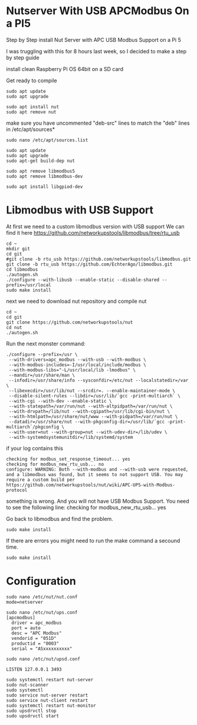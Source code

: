 # Nutserver With USB APCModbus On a PI5
Step by Step install Nut Server with APC USB Modbus Support on a Pi 5

I was truggling with this for 8 hours last week, so I decided to make a step by step guide

install clean Raspberry Pi OS 64bit on a SD card

Get ready to compile
```
sudo apt update
sudo apt upgrade

sudo apt install nut
sudo apt remove nut

```
make sure you have uncommented "deb-src" lines to match the "deb" lines in /etc/apt/sources*
```
sudo nano /etc/apt/sources.list

sudo apt update
sudo apt upgrade
sudo apt-get build-dep nut

sudo apt remove libmodbus5
sudo apt remove libmodbus-dev

sudo apt install libgpiod-dev

```

# Libmodbus with USB Support
At first we need to a custom libmodbus version with USB support
We can find it here
https://github.com/networkupstools/libmodbus/tree/rtu_usb
```
cd ~
mkdir git
cd git
#git clone -b rtu_usb https://github.com/networkupstools/libmodbus.git
git clone -b rtu_usb https://github.com/EchterAgo/libmodbus.git
cd libmodbus
./autogen.sh
./configure --with-libusb --enable-static --disable-shared --prefix=/usr/local
sudo make install
```

next we need to download nut repository and compile nut
```
cd ~
cd git
git clone https://github.com/networkupstools/nut
cd nut
./autogen.sh
```

Run the next monster command:
```
./configure --prefix=/usr \
 --with-drivers=apc_modbus --with-usb --with-modbus \
 --with-modbus-includes=-I/usr/local/include/modbus \
 --with-modbus-libs="-L/usr/local/lib -lmodbus" \
 --mandir=/usr/share/man \
 --infodir=/usr/share/info --sysconfdir=/etc/nut --localstatedir=/var \
 --libexecdir=/usr/lib/nut --srcdir=. --enable-maintainer-mode \
 --disable-silent-rules --libdir=/usr/lib/`gcc -print-multiarch` \
 --with-cgi --with-dev --enable-static \
 --with-statepath=/var/run/nut --with-altpidpath=/var/run/nut \
 --with-drvpath=/lib/nut --with-cgipath=/usr/lib/cgi-bin/nut \
 --with-htmlpath=/usr/share/nut/www --with-pidpath=/var/run/nut \
 --datadir=/usr/share/nut --with-pkgconfig-dir=/usr/lib/`gcc -print-multiarch`/pkgconfig \
 --with-user=nut --with-group=nut --with-udev-dir=/lib/udev \
 --with-systemdsystemunitdir=/lib/systemd/system
```
if your log contains this
```
checking for modbus_set_response_timeout... yes
checking for modbus_new_rtu_usb... no
configure: WARNING: Both --with-modbus and --with-usb were requested, and a libmodbus was found, but it seems to not support USB. You may require a custom build per https://github.com/networkupstools/nut/wiki/APC-UPS-with-Modbus-protocol
```
something is wrong. And you will not have USB Modbus Support.
You need to see the following line:
checking for modbus_new_rtu_usb... yes

Go back to libmodbus and find the problem.

```
sudo make install
```
If there are errors you might need to run the make command a secound time.
```
sudo make install
```

# Configuration
```
sudo nano /etc/nut/nut.conf
mode=netserver
```
```
sudo nano /etc/nut/ups.conf
[apcmodbus]
  driver = apc_modbus
  port = auto
  desc = "APC Modbus"
  vendorid = "051D"
  productid = "0003"
  serial = "ASxxxxxxxxxx"
```

```
sudo nano /etc/nut/upsd.conf

LISTEN 127.0.0.1 3493
```
```
sudo systemctl restart nut-server
sudo nut-scanner
sudo systemctl 
sudo service nut-server restart
sudo service nut-client restart
sudo systemctl restart nut-monitor
sudo upsdrvctl stop
sudo upsdrvctl start
```
